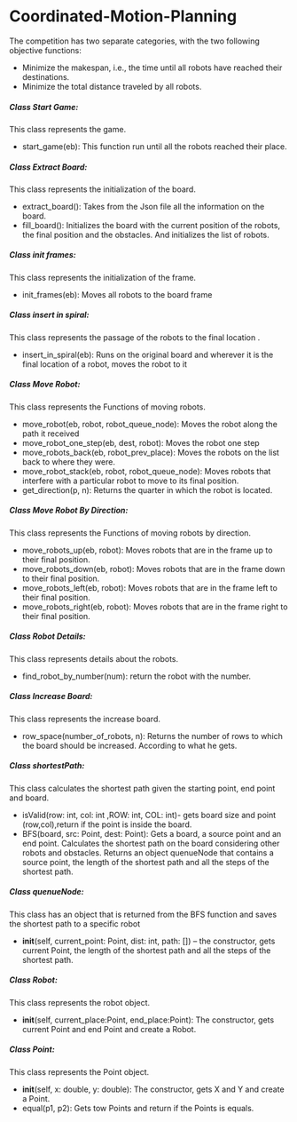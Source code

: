 # Coordinated-Motion-Planning

The competition has two separate categories, with the two following objective functions:
- Minimize the makespan, i.e., the time until all robots have reached their destinations.
- Minimize the total distance traveled by all robots.
  

##### Class Start Game:
This class represents the game.
- start_game(eb): This function run until all the robots reached their place.

##### Class Extract Board:
This class represents the initialization of the board.
- extract_board(): Takes from the Json file all the information on the board.
- fill_board():  Initializes the board with the current position of the robots, the final position and the obstacles. And initializes the list of robots.

##### Class init frames:
This class represents the initialization of the frame.
- init_frames(eb): Moves all robots to the board frame

##### Class insert in spiral:
This class represents the passage of the robots to the final location .
- insert_in_spiral(eb):   Runs on the original board and wherever it is the final location of a robot, moves the robot to it

##### Class Move Robot:
This class represents the Functions of moving robots.
- move_robot(eb, robot, robot_queue_node): Moves the robot along the path it received
- move_robot_one_step(eb, dest, robot):  Moves the robot one step
- move_robots_back(eb, robot_prev_place): Moves the robots on the list back to where they were.
- move_robot_stack(eb, robot, robot_queue_node): Moves robots that interfere with a particular robot to move to its final position.
- get_direction(p, n): Returns the quarter in which the robot is located.

##### Class Move Robot By Direction:
This class represents the Functions of moving robots by direction.
- move_robots_up(eb, robot):  Moves robots that are in the frame up to their final position.
- move_robots_down(eb, robot):  Moves robots that are in the frame down to their final position.
- move_robots_left(eb, robot):  Moves robots that are in the frame left to their final position.
- move_robots_right(eb, robot):  Moves robots that are in the frame right to their final position.

##### Class Robot Details:
This class represents details about the robots.
- find_robot_by_number(num): return the robot with the number.

##### Class Increase Board: 
This class represents the increase board.
- row_space(number_of_robots, n): Returns the number of rows to which the board should be increased. According to what he gets. 

##### Class shortestPath:
This class calculates the shortest path given the starting point, end point and board.
- isValid(row: int, col: int ,ROW: int, COL: int)- gets board size and point (row,col),return if the point is inside the board.
- BFS(board, src: Point, dest: Point): Gets a board, a source point and an end point. Calculates the shortest path on the board considering other robots and obstacles. Returns an object quenueNode that contains a source point, the length of the shortest path and all the steps of the shortest path.

##### Class quenueNode:
This class has an object that is returned from the BFS function and saves the shortest path to a specific robot
- __init__(self, current_point: Point, dist: int, path: []) – the constructor, gets current Point, the length of the shortest path and all the steps of the shortest path.

##### Class Robot:
This class represents the robot object.
- __init__(self, current_place:Point, end_place:Point): The constructor, gets current Point and end Point and create a Robot.

##### Class Point:
This class represents the Point object.
- __init__(self, x: double, y: double): The constructor, gets X and Y and create a Point. 
- equal(p1, p2): Gets tow Points and return if the Points is equals.

